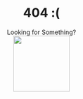 <div align="center">
  <h1>404 :(</h1>
  Looking for Something? <br>
  <img src="https://media.tenor.com/WKPXrrxUvEgAAAAi/frieren-kuru-kuru.gif" width="128px" height="128px">
</div>
